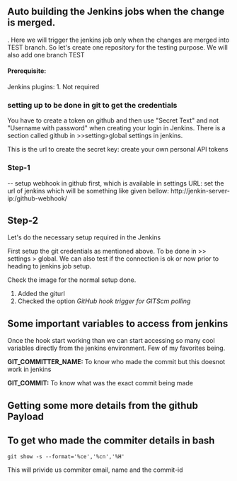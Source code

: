 ## Auto building the Jenkins jobs when the change is merged.
.
Here we will trigger the jenkins job only when the changes are merged into TEST branch. So let's create one repository for the testing purpose. We will also add one branch TEST

#### Prerequisite:
Jenkins plugins:
    1. Not required
    
### setting up to be done in git to get the credentials
You have to create a token on github and then use "Secret Text" and not "Username with password" when creating your login in Jenkins. There is a section called github in >>setting>global settings in jenkins. 

This is the url to create the secret key: 
create your own personal API tokens 

### Step-1 
-- setup webhook in github first, which is available in settings
   URL: set the url of jenkins which will be something like given bellow:
      http://jenkin-server-ip:<port>/github-webhook/

## Step-2
Let's do the necessary setup required in the Jenkins

First setup the git credentials as mentioned above. To be done in >> settings > global. We can also test if the connection is ok or now prior to heading to jenkins job setup.

Check the image for the normal setup done.
1. Added the giturl 
2. Checked the option *GitHub hook trigger for GITScm polling*

## Some important variables to access from jenkins
Once the hook start working than we can start accessing so many cool variables directly from the jenkins environment. Few of my favorites being.

**GIT_COMMITTER_NAME:** To know who made the commit but this doesnot work in jenkins

**GIT_COMMIT:** To know what was the exact commit being made

## Getting some more details from the github Payload


## To get who made the commiter details in bash

` git show -s --format='%ce','%cn','%H' `

This will privide us commiter email, name and the commit-id

